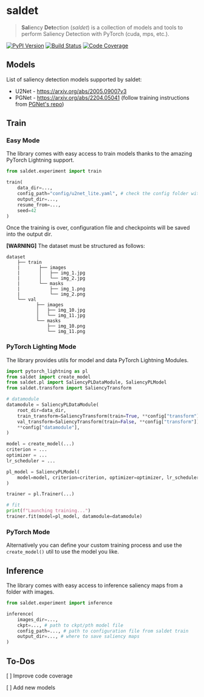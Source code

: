 # saldet
> **Sal**iency **Det**ection (*saldet*) is a collection of models and tools to perform Saliency Detection with PyTorch (cuda, mps, etc.).

[![PyPI Version][pypi-image]][pypi-url]
[![Build Status][build-image]][build-url]
[![Code Coverage][coverage-image]][coverage-url]

<!-- Badges: -->

[pypi-image]: https://img.shields.io/pypi/v/saldet
[pypi-url]: https://pypi.org/project/saldet/
[build-image]: https://github.com/riccardomusmeci/saldet/actions/workflows/build.yaml/badge.svg
[build-url]: https://github.com/riccardomusmeci/saldet/actions/workflows/build.yaml
[coverage-image]: https://codecov.io/gh/riccardomusmeci/saldet/branch/main/graph/badge.svg
[coverage-url]: https://codecov.io/gh/riccardomusmeci/saldet/

## **Models**
List of saliency detection models supported by saldet:

* U2Net - https://arxiv.org/abs/2005.09007v3
* PGNet - https://arxiv.org/abs/2204.05041 (follow training instructions from [PGNet's repo](https://github.com/iCVTEAM/PGNet))


## **Train**

### **Easy Mode**
The library comes with easy access to train models thanks to the amazing PyTorch Lightning support. 

```python
from saldet.experiment import train

train(
    data_dir=...,
    config_path="config/u2net_lite.yaml", # check the config folder with some configurations
    output_dir=...,
    resume_from=...,
    seed=42
)
```

Once the training is over, configuration file and checkpoints will be saved into the output dir.

**[WARNING]** The dataset must be structured as follows:
```
dataset
    ├── train                    
    |       ├── images          
    |       │   ├── img_1.jpg
    |       │   └── img_2.jpg                
    |       └── masks
    |           ├── img_1.png
    |           └── img_2.png   
    └── val
           ├── images          
           │   ├── img_10.jpg
           │   └── img_11.jpg                
           └── masks
               ├── img_10.png
               └── img_11.png   
```

### **PyTorch Lighting Mode**
The library provides utils for model and data PyTorch Lightning Modules.
```python
import pytorch_lightning as pl
from saldet import create_model
from saldet.pl import SaliencyPLDataModule, SaliencyPLModel
from saldet.transform import SaliencyTransform

# datamodule
datamodule = SaliencyPLDataModule(
    root_dir=data_dir,
    train_transform=SaliencyTransform(train=True, **config["transform"]),
    val_transform=SaliencyTransform(train=False, **config["transform"]),
    **config["datamodule"],
)

model = create_model(...)
criterion = ...
optimizer = ...
lr_scheduler = ...

pl_model = SaliencyPLModel(
    model=model, criterion=criterion, optimizer=optimizer, lr_scheduler=lr_scheduler
)

trainer = pl.Trainer(...)

# fit
print(f"Launching training...")
trainer.fit(model=pl_model, datamodule=datamodule)
```

### **PyTorch Mode**
Alternatively you can define your custom training process and use the ```create_model()``` util to use the model you like.


## **Inference**
The library comes with easy access to inference saliency maps from a folder with images.
```python
from saldet.experiment import inference

inference(
    images_dir=...,
    ckpt=..., # path to ckpt/pth model file
    config_path=..., # path to configuration file from saldet train
    output_dir=..., # where to save saliency maps
)
```

## **To-Dos**

[ ] Improve code coverage

[ ] Add new models
